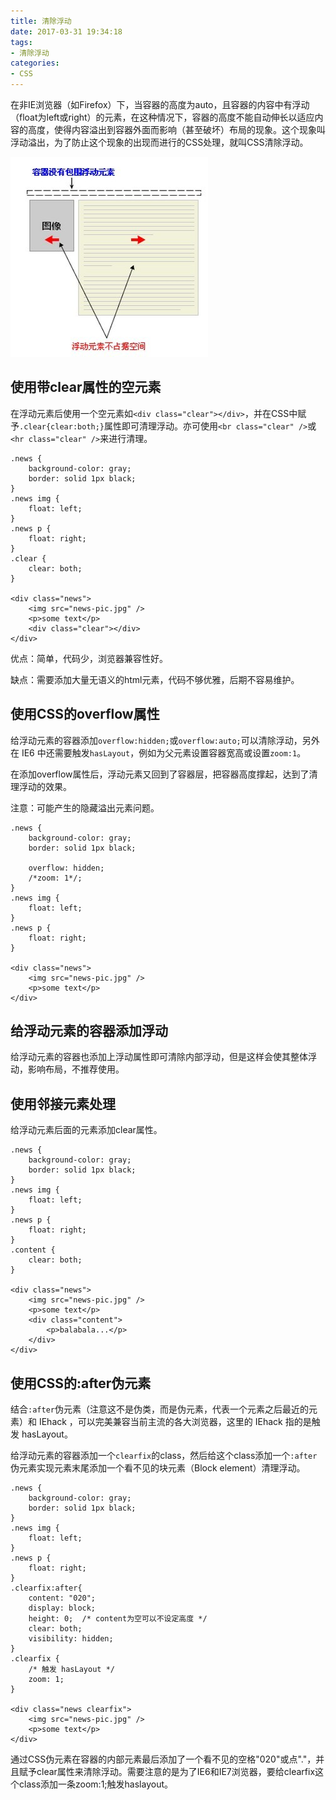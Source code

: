```yaml
---
title: 清除浮动
date: 2017-03-31 19:34:18
tags: 
- 清除浮动
categories: 
- CSS
---
```


在非IE浏览器（如Firefox）下，当容器的高度为auto，且容器的内容中有浮动（float为left或right）的元素，在这种情况下，容器的高度不能自动伸长以适应内容的高度，使得内容溢出到容器外面而影响（甚至破坏）布局的现象。这个现象叫浮动溢出，为了防止这个现象的出现而进行的CSS处理，就叫CSS清除浮动。

![浮动](/images/23224343-9668661a8f63445699e0a8c24a64662b.jpg)

<!-- more -->

## 使用带clear属性的空元素

在浮动元素后使用一个空元素如`<div class="clear"></div>`，并在CSS中赋予`.clear{clear:both;}`属性即可清理浮动。亦可使用`<br class="clear" />`或`<hr class="clear" />`来进行清理。

``` 
.news {
    background-color: gray;
    border: solid 1px black;
}
.news img {
    float: left;
}
.news p {
    float: right;
}
.clear {
    clear: both;
}

<div class="news">
    <img src="news-pic.jpg" />
    <p>some text</p>
    <div class="clear"></div>
</div>
```

优点：简单，代码少，浏览器兼容性好。

缺点：需要添加大量无语义的html元素，代码不够优雅，后期不容易维护。

## 使用CSS的overflow属性

给浮动元素的容器添加`overflow:hidden;`或`overflow:auto;`可以清除浮动，另外在 IE6 中还需要触发`hasLayout`，例如为父元素设置容器宽高或设置`zoom:1`。

在添加overflow属性后，浮动元素又回到了容器层，把容器高度撑起，达到了清理浮动的效果。

注意：可能产生的隐藏溢出元素问题。

```
.news {
    background-color: gray;
    border: solid 1px black;
    
	overflow: hidden;
	/*zoom: 1*/;
}
.news img {
    float: left;
}
.news p {
    float: right;
}

<div class="news">
    <img src="news-pic.jpg" />
    <p>some text</p>
</div>
```

## 给浮动元素的容器添加浮动

给浮动元素的容器也添加上浮动属性即可清除内部浮动，但是这样会使其整体浮动，影响布局，不推荐使用。

## 使用邻接元素处理

给浮动元素后面的元素添加clear属性。

```
.news {
    background-color: gray;
    border: solid 1px black;
}
.news img {
    float: left;
}
.news p {
    float: right;
}
.content {
    clear: both;
}

<div class="news">
    <img src="news-pic.jpg" />
    <p>some text</p>
    <div class="content">
		<p>balabala...</p>
	</div>
</div>
```

## 使用CSS的:after伪元素

结合`:after`伪元素（注意这不是伪类，而是伪元素，代表一个元素之后最近的元素）和 IEhack ，可以完美兼容当前主流的各大浏览器，这里的 IEhack 指的是触发 hasLayout。

给浮动元素的容器添加一个`clearfix`的class，然后给这个class添加一个`:after`伪元素实现元素末尾添加一个看不见的块元素（Block element）清理浮动。

```
.news {
    background-color: gray;
    border: solid 1px black;
}
.news img {
    float: left;
}
.news p {
    float: right;
}
.clearfix:after{
    content: "020";
    display: block;
    height: 0;  /* content为空可以不设定高度 */
    clear: both; 
    visibility: hidden;
}
.clearfix {
	/* 触发 hasLayout */ 
	zoom: 1; 
}

<div class="news clearfix">
    <img src="news-pic.jpg" />
    <p>some text</p>
</div>
```

通过CSS伪元素在容器的内部元素最后添加了一个看不见的空格"020"或点"."，并且赋予clear属性来清除浮动。需要注意的是为了IE6和IE7浏览器，要给clearfix这个class添加一条zoom:1;触发haslayout。
